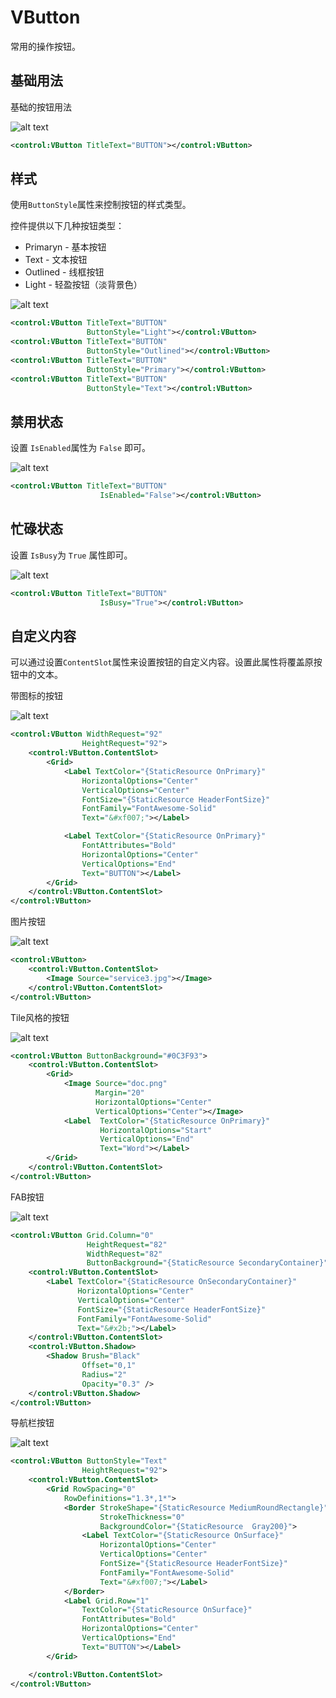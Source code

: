 
# VButton

常用的操作按钮。


## 基础用法


基础的按钮用法

![alt text](assets/image-26.png)

```xml
<control:VButton TitleText="BUTTON"></control:VButton>
```

## 样式

使用`ButtonStyle`属性来控制按钮的样式类型。


控件提供以下几种按钮类型：

* Primaryn - 基本按钮
* Text - 文本按钮
* Outlined - 线框按钮
* Light - 轻盈按钮（淡背景色）

![alt text](assets/image-27.png)


```xml
<control:VButton TitleText="BUTTON"
                 ButtonStyle="Light"></control:VButton>
<control:VButton TitleText="BUTTON"
                 ButtonStyle="Outlined"></control:VButton>
<control:VButton TitleText="BUTTON"
                 ButtonStyle="Primary"></control:VButton>
<control:VButton TitleText="BUTTON"
                 ButtonStyle="Text"></control:VButton>
```

## 禁用状态

设置 `IsEnabled`属性为 `False` 即可。

![alt text](assets/image-28.png)

```xml
<control:VButton TitleText="BUTTON"
                    IsEnabled="False"></control:VButton>
```


## 忙碌状态

设置 `IsBusy`为 `True` 属性即可。

![alt text](assets/recording.gif)

```xml
<control:VButton TitleText="BUTTON"
                    IsBusy="True"></control:VButton>
```

## 自定义内容

可以通过设置`ContentSlot`属性来设置按钮的自定义内容。设置此属性将覆盖原按钮中的文本。

带图标的按钮

![alt text](assets/image-29.png)

```xml
<control:VButton WidthRequest="92"
                HeightRequest="92">
    <control:VButton.ContentSlot>
        <Grid>
            <Label TextColor="{StaticResource OnPrimary}"
                HorizontalOptions="Center"
                VerticalOptions="Center"
                FontSize="{StaticResource HeaderFontSize}"
                FontFamily="FontAwesome-Solid"
                Text="&#xf007;"></Label>

            <Label TextColor="{StaticResource OnPrimary}"
                FontAttributes="Bold"
                HorizontalOptions="Center"
                VerticalOptions="End"
                Text="BUTTON"></Label>
        </Grid>
    </control:VButton.ContentSlot>
</control:VButton>
```

图片按钮

![alt text](assets/image-31.png)

```xml
<control:VButton>
    <control:VButton.ContentSlot>
        <Image Source="service3.jpg"></Image>
    </control:VButton.ContentSlot>
</control:VButton>
```

Tile风格的按钮

![alt text](assets/image-30.png)

```xml
<control:VButton ButtonBackground="#0C3F93">
    <control:VButton.ContentSlot>
        <Grid>
            <Image Source="doc.png"
                   Margin="20"
                   HorizontalOptions="Center"
                   VerticalOptions="Center"></Image>
            <Label  TextColor="{StaticResource OnPrimary}"
                    HorizontalOptions="Start"
                    VerticalOptions="End"
                    Text="Word"></Label>
        </Grid>
    </control:VButton.ContentSlot>
</control:VButton>
```

FAB按钮

![alt text](assets/image-32.png)


```xml
<control:VButton Grid.Column="0"
                 HeightRequest="82"
                 WidthRequest="82"
                 ButtonBackground="{StaticResource SecondaryContainer}">
    <control:VButton.ContentSlot>
        <Label TextColor="{StaticResource OnSecondaryContainer}"
               HorizontalOptions="Center"
               VerticalOptions="Center"
               FontSize="{StaticResource HeaderFontSize}"
               FontFamily="FontAwesome-Solid"
               Text="&#x2b;"></Label>
    </control:VButton.ContentSlot>
    <control:VButton.Shadow>
        <Shadow Brush="Black"
                Offset="0,1"
                Radius="2"
                Opacity="0.3" />
    </control:VButton.Shadow>
</control:VButton>
```
导航栏按钮

![alt text](assets/image-34.png)

```xml
<control:VButton ButtonStyle="Text"
                HeightRequest="92">
    <control:VButton.ContentSlot>
        <Grid RowSpacing="0"
            RowDefinitions="1.3*,1*">
            <Border StrokeShape="{StaticResource MediumRoundRectangle}"
                    StrokeThickness="0"
                    BackgroundColor="{StaticResource  Gray200}">
                <Label TextColor="{StaticResource OnSurface}"
                    HorizontalOptions="Center"
                    VerticalOptions="Center"
                    FontSize="{StaticResource HeaderFontSize}"
                    FontFamily="FontAwesome-Solid"
                    Text="&#xf007;"></Label>
            </Border>
            <Label Grid.Row="1"
                TextColor="{StaticResource OnSurface}"
                FontAttributes="Bold"
                HorizontalOptions="Center"
                VerticalOptions="End"
                Text="BUTTON"></Label>
        </Grid>

    </control:VButton.ContentSlot>
</control:VButton>

```
